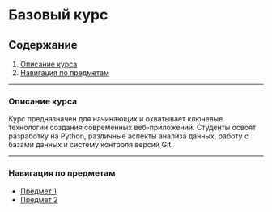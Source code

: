 # Базовый курс

## Содержание
1. [Описание курса](#описание-курса)  
2. [Навигация по предметам](#навигация-по-предметам)  

---

### Описание курса
Курс предназначен для начинающих и охватывает ключевые технологии создания современных веб-приложений. Студенты освоят разработку на Python, различные аспекты анализа данных, работу с базами данных и систему контроля версий Git.

---

### Навигация по предметам
- [Предмет 1](courses/intro/subjects/subject_1.md)
- [Предмет 2](courses/intro/subjects/subject_2.md) 
 